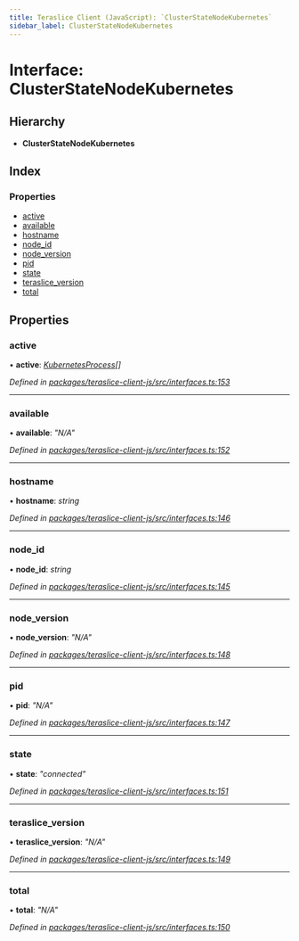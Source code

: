 ```yaml
---
title: Teraslice Client (JavaScript): `ClusterStateNodeKubernetes`
sidebar_label: ClusterStateNodeKubernetes
---
```


# Interface: ClusterStateNodeKubernetes

## Hierarchy

* **ClusterStateNodeKubernetes**

## Index

### Properties

* [active](clusterstatenodekubernetes.md#active)
* [available](clusterstatenodekubernetes.md#available)
* [hostname](clusterstatenodekubernetes.md#hostname)
* [node_id](clusterstatenodekubernetes.md#node_id)
* [node_version](clusterstatenodekubernetes.md#node_version)
* [pid](clusterstatenodekubernetes.md#pid)
* [state](clusterstatenodekubernetes.md#state)
* [teraslice_version](clusterstatenodekubernetes.md#teraslice_version)
* [total](clusterstatenodekubernetes.md#total)

## Properties

###  active

• **active**: *[KubernetesProcess](kubernetesprocess.md)[]*

*Defined in [packages/teraslice-client-js/src/interfaces.ts:153](https://github.com/terascope/teraslice/blob/653cf7530/packages/teraslice-client-js/src/interfaces.ts#L153)*

___

###  available

• **available**: *"N/A"*

*Defined in [packages/teraslice-client-js/src/interfaces.ts:152](https://github.com/terascope/teraslice/blob/653cf7530/packages/teraslice-client-js/src/interfaces.ts#L152)*

___

###  hostname

• **hostname**: *string*

*Defined in [packages/teraslice-client-js/src/interfaces.ts:146](https://github.com/terascope/teraslice/blob/653cf7530/packages/teraslice-client-js/src/interfaces.ts#L146)*

___

###  node_id

• **node_id**: *string*

*Defined in [packages/teraslice-client-js/src/interfaces.ts:145](https://github.com/terascope/teraslice/blob/653cf7530/packages/teraslice-client-js/src/interfaces.ts#L145)*

___

###  node_version

• **node_version**: *"N/A"*

*Defined in [packages/teraslice-client-js/src/interfaces.ts:148](https://github.com/terascope/teraslice/blob/653cf7530/packages/teraslice-client-js/src/interfaces.ts#L148)*

___

###  pid

• **pid**: *"N/A"*

*Defined in [packages/teraslice-client-js/src/interfaces.ts:147](https://github.com/terascope/teraslice/blob/653cf7530/packages/teraslice-client-js/src/interfaces.ts#L147)*

___

###  state

• **state**: *"connected"*

*Defined in [packages/teraslice-client-js/src/interfaces.ts:151](https://github.com/terascope/teraslice/blob/653cf7530/packages/teraslice-client-js/src/interfaces.ts#L151)*

___

###  teraslice_version

• **teraslice_version**: *"N/A"*

*Defined in [packages/teraslice-client-js/src/interfaces.ts:149](https://github.com/terascope/teraslice/blob/653cf7530/packages/teraslice-client-js/src/interfaces.ts#L149)*

___

###  total

• **total**: *"N/A"*

*Defined in [packages/teraslice-client-js/src/interfaces.ts:150](https://github.com/terascope/teraslice/blob/653cf7530/packages/teraslice-client-js/src/interfaces.ts#L150)*
